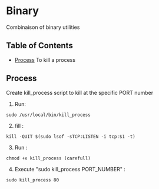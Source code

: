 # Binary
Combinaison of binary utilities

## Table of Contents

* [Process](#process) To kill a process


## Process
Create kill_process script to kill at the specific PORT number

1) Run:
```
sudo /usr/local/bin/kill_process
```

2) fill :
```
kill -QUIT $(sudo lsof -sTCP:LISTEN -i tcp:$1 -t)
```

3) Run :
```
chmod +x kill_process (carefull)
```

4) Execute "sudo kill_process PORT_NUMBER" :
```
sudo kill_process 80
```
